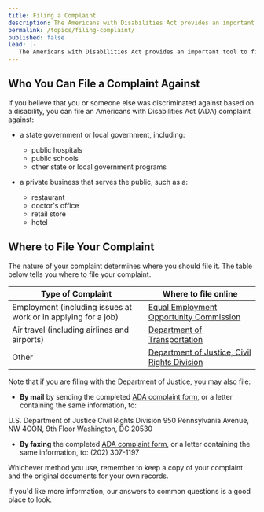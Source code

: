 ```yaml
---
title: Filing a Complaint
description: The Americans with Disabilities Act provides an important tool to fight discrimination:  filing a complaint with an appropriate federal agency.  This page outlines the steps to get you started.
permalink: /topics/filing-complaint/
published: false
lead: |-
   The Americans with Disabilities Act provides an important tool to fight discrimination:  filing a complaint with an appropriate federal agency.  This page outlines the steps to get you started.
---
```


## Who You Can File a Complaint Against

If you believe that you or someone else was discriminated against based on a disability, you can file an Americans with Disabilities Act (ADA) complaint against:

- a state government or local government, including:
  - public hospitals
  - public schools
  - other state or local government programs

- a private business that serves the public, such as a:
  - restaurant
  - doctor's office
  - retail store
  - hotel

## Where to File Your Complaint

The nature of your complaint determines where you should file it.  The table below tells you where to file your complaint.

| Type of Complaint | Where to file online |
| ----------------- | -------------------- |
| Employment (including issues at work or in applying for a job) | [Equal Employment Opportunity Commission](http://www.eeoc.gov/filing-charge-discrimination) |
| Air travel (including airlines and airports) | [Department of Transportation](http://www.transportation.gov/airconsumer/complaints-alleging-discriminatory-treatment-against-disabled-travelers) |
| Other | [Department of Justice, Civil Rights Division](https://civilrights.justice.gov/report/) |

Note that if you are filing with the Department of Justice, you may also file:

- **By mail** by sending the completed [ADA complaint form](http://www.ada.gov/t2cmpfrm.htm), or a letter containing the same information, to:

U.S. Department of Justice
Civil Rights Division
950 Pennsylvania Avenue, NW
4CON, 9th Floor
Washington, DC 20530

- **By faxing** the completed [ADA complaint form](http://www.ada.gov/t2cmpfrm.htm), or a letter containing the same information, to: (202) 307-1197

Whichever method you use, remember to keep a copy of your complaint and the original documents for your own records.

If you'd like more information, our answers to common questions is a good place to look.
